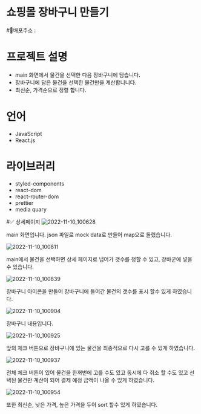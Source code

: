 # 쇼핑몰 장바구니 만들기

#📌배포주소 :
# 프로젝트 설명
* main 화면에서 물건을 선택한 다음 장바구니에 담습니다.
* 장바구니에 담은 물건을 선택한 물건만을 계산합니니다.
* 최신순, 가격순으로 정렬 합니다. 

# 언어
* JavaScript
* React.js

# 라이브러리
* styled-components
* react-dom
* react-router-dom
* prettier
* media quary

#✅ 상세페이지
![2022-11-10_100628](https://user-images.githubusercontent.com/80756638/200985577-bc9c39cc-8ca7-4bd2-912b-4ca447880b1e.jpg)

main 화면입니다. json 파일로 mock data로 만들어 map으로 돌렸습니다. 

![2022-11-10_100811](https://user-images.githubusercontent.com/80756638/200985666-07868b03-40b2-4e3a-9a5a-6b9ec92a1766.jpg)

main에서 물건을 선택하면 상세 페이지로 넘어가 갯수를 정할 수 있고, 장바군에 넣을 수 있습니다.

![2022-11-10_100839](https://user-images.githubusercontent.com/80756638/200985788-1d1618e8-f996-4099-9092-06684a69bbad.jpg)

장바구니 아이콘을 만들어 장바구니에 들어간 물건의 갯수를 표시 할수 있게 하였습니다. 

![2022-11-10_100904](https://user-images.githubusercontent.com/80756638/200985872-d89290ff-abb8-4cba-a8a8-45e6c58955e5.jpg)

장바구니 내용입니다. 

![2022-11-10_100925](https://user-images.githubusercontent.com/80756638/200985936-3db90afa-5865-4441-aead-2cb8c7036d30.jpg)

앞의 체크 버튼으로 장바구니에 있는 물건을 최종적으로 다시 고를 수 있게 하였습니다. 

![2022-11-10_100937](https://user-images.githubusercontent.com/80756638/200986034-59f72610-6149-4a4f-8c4c-767952a92fb3.jpg)

전체 체크 버튼이 있어 물건을 한꺼번에 고를 수도 있고 동시에 다 취소 할 수도 있고 선택된 물건만 계산이 되어 결제 예정 금액이 나올 수 있게 하였습니다.


![2022-11-10_100954](https://user-images.githubusercontent.com/80756638/200986208-f3d12e74-6501-4a01-a17e-106e6f124a7b.jpg)

또한  최신순, 낮은 가격, 높은 가격을 두어 sort 할수 있게 하였습니다. 


